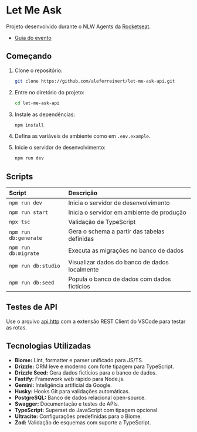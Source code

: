 # Let Me Ask

Projeto desenvolvido durante o NLW Agents da [Rocketseat](https://github.com/Rocketseat).

- [Guia do evento](https://efficient-sloth-d85.notion.site/NLW-Agents-Guia-do-evento-21b395da57708061b24cc1aa48c0fb3a)

## Começando

1. Clone o repositório:

   ```sh
   git clone https://github.com/aleferreinert/let-me-ask-api.git
   ```

2. Entre no diretório do projeto:

   ```sh
   cd let-me-ask-api
   ```

3. Instale as dependências:

   ```sh
   npm install
   ```

4. Defina as variáveis de ambiente como em `.env.example`.
5. Inicie o servidor de desenvolvimento:

   ```sh
   npm run dev
   ```

## Scripts

| Script                | Descrição                                     |
| :-------------------- | :-------------------------------------------- |
| `npm run dev`         | Inicia o servidor de desenvolvimento          |
| `npm run start`       | Inicia o servidor em ambiente de produção     |
| `npx tsc`             | Validação de TypeScript                       |
| `npm run db:generate` | Gera o schema a partir das tabelas definidas  |
| `npm run db:migrate`  | Executa as migrações no banco de dados        |
| `npm run db:studio`   | Visualizar dados do banco de dados localmente |
| `npm run db:seed`     | Popula o banco de dados com dados fictícios   |

## Testes de API

Use o arquivo [api.http](./api.http) com a extensão REST Client do VSCode para testar as rotas.


## Tecnologias Utilizadas

- **Biome:** Lint, formatter e parser unificado para JS/TS.
- **Drizzle:** ORM leve e moderno com forte tipagem para TypeScript.
- **Drizzle Seed:** Gera dados fictícios para o banco de dados.
- **Fastify:** Framework web rápido para Node.js.
- **Gemini:** Inteligência artificial da Google.
- **Husky:** Hooks Git para validações automáticas.
- **PostgreSQL:** Banco de dados relacional open-source.
- **Swagger:** Documentação e testes de APIs.
- **TypeScript:** Superset do JavaScript com tipagem opcional.
- **Ultracite:** Configurações predefinidas para o Biome.
- **Zod:** Validação de esquemas com suporte a TypeScript.
